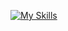 [![My Skills](https://skillicons.dev/icons?i=aws,gcp,azure,react,vue,flutter&perline=3)](https://skillicons.dev)

<!---
rytst/rytst is a ✨ special ✨ repository because its `README.md` (this file) appears on your GitHub profile.
You can click the Preview link to take a look at your changes.
--->
